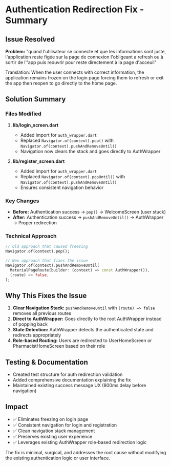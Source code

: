 # Authentication Redirection Fix - Summary

## Issue Resolved
**Problem:** "quand l'utilisateur se connecte et que les informations sont juste, l'application reste figée sur la page de connexion l'obligeant a refresh ou à sortir de l''app puis reouvrir pour reste directement à la page d'acceuil"

Translation: When the user connects with correct information, the application remains frozen on the login page forcing them to refresh or exit the app then reopen to go directly to the home page.

## Solution Summary

### Files Modified
1. **lib/login_screen.dart**
   - Added import for `auth_wrapper.dart`
   - Replaced `Navigator.of(context).pop()` with `Navigator.of(context).pushAndRemoveUntil()`
   - Navigation now clears the stack and goes directly to AuthWrapper

2. **lib/register_screen.dart**
   - Added import for `auth_wrapper.dart`
   - Replaced `Navigator.of(context).popUntil()` with `Navigator.of(context).pushAndRemoveUntil()`
   - Ensures consistent navigation behavior

### Key Changes
- **Before:** Authentication success → `pop()` → WelcomeScreen (user stuck)
- **After:** Authentication success → `pushAndRemoveUntil()` → AuthWrapper → Proper redirection

### Technical Approach
```dart
// Old approach that caused freezing
Navigator.of(context).pop();

// New approach that fixes the issue
Navigator.of(context).pushAndRemoveUntil(
  MaterialPageRoute(builder: (context) => const AuthWrapper()),
  (route) => false,
);
```

## Why This Fixes the Issue
1. **Clear Navigation Stack:** `pushAndRemoveUntil` with `(route) => false` removes all previous routes
2. **Direct to AuthWrapper:** Goes directly to the root AuthWrapper instead of popping back
3. **State Detection:** AuthWrapper detects the authenticated state and redirects appropriately
4. **Role-based Routing:** Users are redirected to UserHomeScreen or PharmacistHomeScreen based on their role

## Testing & Documentation
- Created test structure for auth redirection validation
- Added comprehensive documentation explaining the fix
- Maintained existing success message UX (800ms delay before navigation)

## Impact
- ✅ Eliminates freezing on login page
- ✅ Consistent navigation for login and registration
- ✅ Clean navigation stack management
- ✅ Preserves existing user experience
- ✅ Leverages existing AuthWrapper role-based redirection logic

The fix is minimal, surgical, and addresses the root cause without modifying the existing authentication logic or user interface.